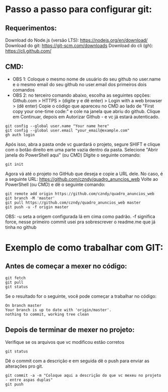 # Passo a passo para configurar git:

## Requerimentos:
Download do Node.js (versão LTS): https://nodejs.org/en/download/
Download do git: https://git-scm.com/downloads
Download do cli (gh): https://cli.github.com/


## CMD:

- OBS 1: Coloque o mesmo nome de usuário do seu github no user.name e o mesmo email do seu github no user.email dos primeiros dois comandos
- OBS 2: no terceiro comando abaixo, escolha as seguintes opções: Github.com > HTTPS > (digite y e dê enter) > Login with a web browser > (dê enter)
Copie o código que apareceu no CMD ao lado de "First copy your one-time code:" e cole na janela que abriu do github.
Clique em Continuar, depois em Autorizar Github - e vc já estará autenticado. 
```
git config --global user.name "Your name here"
git config --global user.email "your_email@example.com"
gh auth login
```


Após isso, abra a pasta onde vc guardará o projeto, segure SHIFT e clique com o botão direito em uma parte vazia dentro da pasta.
Selecione "Abrir janela do PowerShell aqui" (ou CMD) 
DIgite o seguinte comando:
```
git init
```

Agora vá até o projeto no GitHub que deseja e copie a URL dele.
No caso, é a seguinte URL: https://github.com/czndy/quadro_anuncios_web
Volte ao PowerShell (ou CMD) e dê o seguinte comando:
```
git remote add origin https://github.com/czndy/quadro_anuncios_web
git branch -M 'master'
git pull https://github.com/czndy/quadro_anuncios_web master
git push -u -f origin master
```
OBS: -u seta a origem configurada lá em cima como padrão. -f significa force, nesse primeiro commit usei pra sobrescrever o readme.me que já tinha no github

# Exemplo de como trabalhar com GIT:
## Antes de começar a mexer no código:
```
git fetch
git pull
git status
```
Se o resultado for o seguinte, você pode começar a trabalhar no código:
```
On branch master
Your branch is up to date with 'origin/master'.
nothing to commit, working tree clean
```

## Depois de terminar de mexer no projeto:
Verifique se os arquivos que vc modificou estão corretos
```
git status
```
Dê o commit com a descrição e em seguida dê o push para enviar as alterações pro git.
```
git commit -a -m "Coloque aqui a descrição do que vc mexeu no projeto - entre aspas duplas"
git push
```